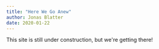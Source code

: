 ```yaml
---
title: "Here We Go Anew"
author: Jonas Blatter
date: 2020-01-22
---
```


This site is still under construction, but we're getting there!
